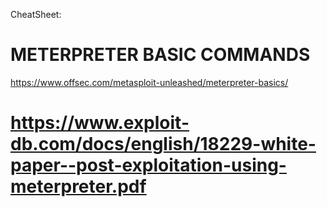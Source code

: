 CheatSheet:


# METERPRETER BASIC COMMANDS

https://www.offsec.com/metasploit-unleashed/meterpreter-basics/


# https://www.exploit-db.com/docs/english/18229-white-paper--post-exploitation-using-meterpreter.pdf

